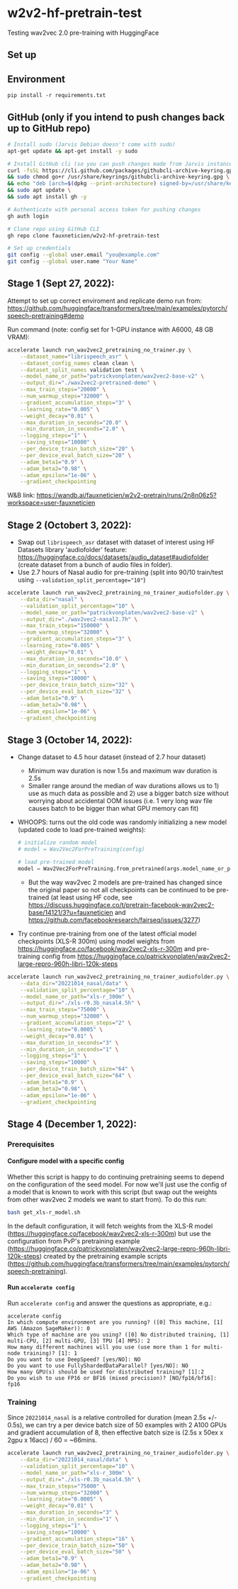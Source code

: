 # w2v2-hf-pretrain-test
Testing wav2vec 2.0 pre-training with HuggingFace

## Set up

## Environment

```
pip install -r requirements.txt
```

## GitHub (only if you intend to push changes back up to GitHub repo)

```bash
# Install sudo (Jarvis Debian doesn't come with sudo)
apt-get update && apt-get install -y sudo

# Install GitHub cli (so you can push changes made from Jarvis instance)
curl -fsSL https://cli.github.com/packages/githubcli-archive-keyring.gpg | sudo dd of=/usr/share/keyrings/githubcli-archive-keyring.gpg \
&& sudo chmod go+r /usr/share/keyrings/githubcli-archive-keyring.gpg \
&& echo "deb [arch=$(dpkg --print-architecture) signed-by=/usr/share/keyrings/githubcli-archive-keyring.gpg] https://cli.github.com/packages stable main" | sudo tee /etc/apt/sources.list.d/github-cli.list > /dev/null \
&& sudo apt update \
&& sudo apt install gh -y

# Authenticate with personal access token for pushing changes
gh auth login

# Clone repo using GitHub CLI
gh repo clone fauxneticien/w2v2-hf-pretrain-test

# Set up credentials
git config --global user.email "you@example.com"
git config --global user.name "Your Name"
```

## Stage 1 (Sept 27, 2022):

Attempt to set up correct enviroment and replicate demo run from:
https://github.com/huggingface/transformers/tree/main/examples/pytorch/speech-pretraining#demo

Run command (note: config set for 1-GPU instance with A6000, 48 GB VRAM):

```bash
accelerate launch run_wav2vec2_pretraining_no_trainer.py \
	--dataset_name="librispeech_asr" \
	--dataset_config_names clean clean \
	--dataset_split_names validation test \
	--model_name_or_path="patrickvonplaten/wav2vec2-base-v2" \
	--output_dir="./wav2vec2-pretrained-demo" \
	--max_train_steps="20000" \
	--num_warmup_steps="32000" \
	--gradient_accumulation_steps="3" \
	--learning_rate="0.005" \
	--weight_decay="0.01" \
	--max_duration_in_seconds="20.0" \
	--min_duration_in_seconds="2.0" \
	--logging_steps="1" \
	--saving_steps="10000" \
	--per_device_train_batch_size="20" \
	--per_device_eval_batch_size="20" \
	--adam_beta1="0.9" \
	--adam_beta2="0.98" \
	--adam_epsilon="1e-06" \
	--gradient_checkpointing
```

W&B link: https://wandb.ai/fauxneticien/w2v2-pretrain/runs/2n8n06z5?workspace=user-fauxneticien

## Stage 2 (Octobert 3, 2022):

- Swap out `librispeech_asr` dataset with dataset of interest using HF Datasets library 'audiofolder' feature: https://huggingface.co/docs/datasets/audio_dataset#audiofolder (create dataset from a bunch of audio files in folder). 
- Use 2.7 hours of Nasal audio for pre-training (split into 90/10 train/test using `--validation_split_percentage="10"`)

```bash
accelerate launch run_wav2vec2_pretraining_no_trainer_audiofolder.py \
	--data_dir="nasal" \
	--validation_split_percentage="10" \
	--model_name_or_path="patrickvonplaten/wav2vec2-base-v2" \
	--output_dir="./wav2vec2-nasal2.7h" \
	--max_train_steps="150000" \
	--num_warmup_steps="32000" \
	--gradient_accumulation_steps="3" \
	--learning_rate="0.005" \
	--weight_decay="0.01" \
	--max_duration_in_seconds="10.0" \
	--min_duration_in_seconds="2.0" \
	--logging_steps="1" \
	--saving_steps="10000" \
	--per_device_train_batch_size="32" \
	--per_device_eval_batch_size="32" \
	--adam_beta1="0.9" \
	--adam_beta2="0.98" \
	--adam_epsilon="1e-06" \
	--gradient_checkpointing
```

## Stage 3 (October 14, 2022):

- Change dataset to 4.5 hour dataset (instead of 2.7 hour dataset)
	- Minimum wav duration is now 1.5s and maximum wav duration is 2.5s
	- Smaller range around the median of wav durations allows us to 1) use as much data as possible and 2) use a bigger batch size without worrying about accidental OOM issues (i.e. 1 very long wav file causes batch to be bigger than what GPU memory can fit)

- WHOOPS: turns out the old code was randomly initializing a new model (updated code to load pre-trained weights):

	```python
	# initialize random model
    # model = Wav2Vec2ForPreTraining(config)

    # load pre-trained model
    model = Wav2Vec2ForPreTraining.from_pretrained(args.model_name_or_path)
	```	

	- But the way wav2vec 2 models are pre-trained has changed since the original paper so not all checkpoints can be continued to be pre-trained (at least using HF code, see https://discuss.huggingface.co/t/pretrain-facebook-wav2vec2-base/14121/3?u=fauxneticien and https://github.com/facebookresearch/fairseq/issues/3277)

- Try continue pre-training from one of the latest official model checkpoints (XLS-R 300m) using model weights from https://huggingface.co/facebook/wav2vec2-xls-r-300m and pre-training config from https://huggingface.co/patrickvonplaten/wav2vec2-large-repro-960h-libri-120k-steps

```bash
accelerate launch run_wav2vec2_pretraining_no_trainer_audiofolder.py \
	--data_dir="20221014_nasal/data" \
	--validation_split_percentage="10" \
	--model_name_or_path="xls-r_300m" \
	--output_dir="./xls-r0.3b_nasal4.5h" \
	--max_train_steps="75000" \
	--num_warmup_steps="32000" \
	--gradient_accumulation_steps="2" \
	--learning_rate="0.0005" \
	--weight_decay="0.01" \
	--max_duration_in_seconds="3" \
	--min_duration_in_seconds="1" \
	--logging_steps="1" \
	--saving_steps="10000" \
	--per_device_train_batch_size="64" \
	--per_device_eval_batch_size="64" \
	--adam_beta1="0.9" \
	--adam_beta2="0.98" \
	--adam_epsilon="1e-06" \
	--gradient_checkpointing
```

## Stage 4 (December 1, 2022):

### Prerequisites

#### Configure model with a specific config

Whether this script is happy to do continuing pretraining seems to depend on the configuration of the seed model. For now we'll just use the config of a model that is known to work with this script (but swap out the weights from other wav2vec 2 models we want to start from). To do this run:

```bash
bash get_xls-r_model.sh
```

In the default configuration, it will fetch weights from the XLS-R model (https://huggingface.co/facebook/wav2vec2-xls-r-300m) but use the configuration from PvP's pretraining example (https://huggingface.co/patrickvonplaten/wav2vec2-large-repro-960h-libri-120k-steps) created by the pretraining example scripts (https://github.com/huggingface/transformers/tree/main/examples/pytorch/speech-pretraining).

#### Run `accelerate config`

Run `accelerate config` and answer the questions as appropriate, e.g.:

```
accelerate config
In which compute environment are you running? ([0] This machine, [1] AWS (Amazon SageMaker)): 0
Which type of machine are you using? ([0] No distributed training, [1] multi-CPU, [2] multi-GPU, [3] TPU [4] MPS): 2
How many different machines will you use (use more than 1 for multi-node training)? [1]: 1
Do you want to use DeepSpeed? [yes/NO]: NO
Do you want to use FullyShardedDataParallel? [yes/NO]: NO
How many GPU(s) should be used for distributed training? [1]:2
Do you wish to use FP16 or BF16 (mixed precision)? [NO/fp16/bf16]: fp16
```

### Training

Since `20221014_nasal` is a relative controlled for duration (mean 2.5s +/- 0.5s), we can try a per device batch size of 50 examples with 2 A100 GPUs and gradient accumulation of 8, then effective batch size is (2.5s x 50ex x 2gpu x 16acc) / 60 = ~66mins.

```bash
accelerate launch run_wav2vec2_pretraining_no_trainer_audiofolder.py \
	--data_dir="20221014_nasal/data" \
	--validation_split_percentage="10" \
	--model_name_or_path="xls-r_300m" \
	--output_dir="./xls-r0.3b_nasal4.5h" \
	--max_train_steps="75000" \
	--num_warmup_steps="32000" \
	--learning_rate="0.0005" \
	--weight_decay="0.01" \
	--max_duration_in_seconds="3" \
	--min_duration_in_seconds="1" \
	--logging_steps="1" \
	--saving_steps="10000" \
	--gradient_accumulation_steps="16" \
	--per_device_train_batch_size="50" \
	--per_device_eval_batch_size="50" \
	--adam_beta1="0.9" \
	--adam_beta2="0.98" \
	--adam_epsilon="1e-06" \
	--gradient_checkpointing
```
